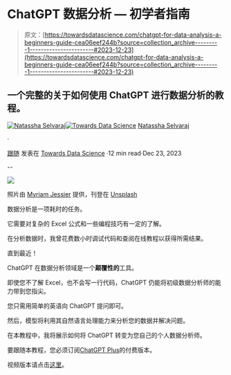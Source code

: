 # ChatGPT 数据分析 — 初学者指南

> 原文：[https://towardsdatascience.com/chatgpt-for-data-analysis-a-beginners-guide-cea06eef244b?source=collection_archive---------1-----------------------#2023-12-23](https://towardsdatascience.com/chatgpt-for-data-analysis-a-beginners-guide-cea06eef244b?source=collection_archive---------1-----------------------#2023-12-23)

## 一个完整的关于如何使用 ChatGPT 进行数据分析的教程。

[](https://natassha6789.medium.com/?source=post_page-----cea06eef244b--------------------------------)[![Natassha Selvaraj](../Images/adea0c904ea1a62e8961d82e4d0dd643.png)](https://natassha6789.medium.com/?source=post_page-----cea06eef244b--------------------------------)[](https://towardsdatascience.com/?source=post_page-----cea06eef244b--------------------------------)[![Towards Data Science](../Images/a6ff2676ffcc0c7aad8aaf1d79379785.png)](https://towardsdatascience.com/?source=post_page-----cea06eef244b--------------------------------) [Natassha Selvaraj](https://natassha6789.medium.com/?source=post_page-----cea06eef244b--------------------------------)

·

[跟随](https://medium.com/m/signin?actionUrl=https%3A%2F%2Fmedium.com%2F_%2Fsubscribe%2Fuser%2F6a2ef1b1f09d&operation=register&redirect=https%3A%2F%2Ftowardsdatascience.com%2Fchatgpt-for-data-analysis-a-beginners-guide-cea06eef244b&user=Natassha+Selvaraj&userId=6a2ef1b1f09d&source=post_page-6a2ef1b1f09d----cea06eef244b---------------------post_header-----------) 发表在 [Towards Data Science](https://towardsdatascience.com/?source=post_page-----cea06eef244b--------------------------------) ·12 min read·Dec 23, 2023[](https://medium.com/m/signin?actionUrl=https%3A%2F%2Fmedium.com%2F_%2Fvote%2Ftowards-data-science%2Fcea06eef244b&operation=register&redirect=https%3A%2F%2Ftowardsdatascience.com%2Fchatgpt-for-data-analysis-a-beginners-guide-cea06eef244b&user=Natassha+Selvaraj&userId=6a2ef1b1f09d&source=-----cea06eef244b---------------------clap_footer-----------)

--

[](https://medium.com/m/signin?actionUrl=https%3A%2F%2Fmedium.com%2F_%2Fbookmark%2Fp%2Fcea06eef244b&operation=register&redirect=https%3A%2F%2Ftowardsdatascience.com%2Fchatgpt-for-data-analysis-a-beginners-guide-cea06eef244b&source=-----cea06eef244b---------------------bookmark_footer-----------)![](../Images/73b3342ef34c0d6455741626f3b0bd02.png)

照片由 [Myriam Jessier](https://unsplash.com/@mjessier?utm_content=creditCopyText&utm_medium=referral&utm_source=unsplash) 提供，刊登在 [Unsplash](https://unsplash.com/photos/person-using-macbook-pro-on-black-table-eveI7MOcSmw?utm_content=creditCopyText&utm_medium=referral&utm_source=unsplash)

数据分析是一项耗时的任务。

它需要对复杂的 Excel 公式和一些编程技巧有一定的了解。

在分析数据时，我曾花费数小时调试代码和查阅在线教程以获得所需结果。

直到最近！

ChatGPT 在数据分析领域是一个**颠覆性的**工具。

即使您不了解 Excel，也不会写一行代码，ChatGPT 仍能将初级数据分析师的能力带到您指尖。

您只需用简单的英语向 ChatGPT 提问即可。

然后，模型将利用其自然语言处理能力来分析您的数据并解决问题。

在本教程中，我将展示如何将 ChatGPT 转变为您自己的个人数据分析师。

要跟随本教程，您必须订阅[ChatGPT Plus](https://openai.com/blog/chatgpt-plus)的付费版本。

视频版本请点击[这里](https://youtu.be/m6XS9Txvf-Q?si=SDGLBvA0YEZkQ60T)。
